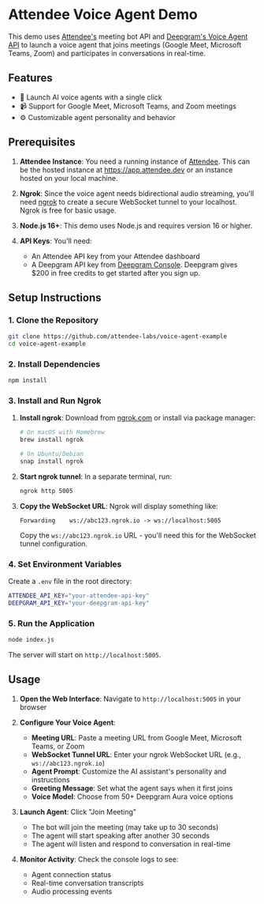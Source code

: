 # Attendee Voice Agent Demo

This demo uses [Attendee's](https://github.com/attendee-labs/attendee) meeting bot API and [Deepgram's Voice Agent API](https://deepgram.com/) to launch a voice agent that joins meetings (Google Meet, Microsoft Teams, Zoom) and participates in conversations in real-time.

## Features

- 🤖 Launch AI voice agents with a single click
- 📹 Support for Google Meet, Microsoft Teams, and Zoom meetings
- ⚙️ Customizable agent personality and behavior

## Prerequisites

1. **Attendee Instance**: You need a running instance of [Attendee](https://github.com/attendee-labs/attendee). This can be the hosted instance at https://app.attendee.dev or an instance hosted on your local machine.

2. **Ngrok**: Since the voice agent needs bidirectional audio streaming, you'll need [ngrok](https://ngrok.com/) to create a secure WebSocket tunnel to your localhost. Ngrok is free for basic usage.

3. **Node.js 16+**: This demo uses Node.js and requires version 16 or higher.

4. **API Keys**: You'll need:
   - An Attendee API key from your Attendee dashboard
   - A Deepgram API key from [Deepgram Console](https://console.deepgram.com/). Deepgram gives $200 in free credits to get started after you sign up.

## Setup Instructions

### 1. Clone the Repository

```bash
git clone https://github.com/attendee-labs/voice-agent-example
cd voice-agent-example
```

### 2. Install Dependencies

```bash
npm install
```

### 3. Install and Run Ngrok

1. **Install ngrok**: Download from [ngrok.com](https://ngrok.com/) or install via package manager:
   ```bash
   # On macOS with Homebrew
   brew install ngrok
   
   # On Ubuntu/Debian
   snap install ngrok
   ```

2. **Start ngrok tunnel**: In a separate terminal, run:
   ```bash
   ngrok http 5005
   ```
   
3. **Copy the WebSocket URL**: Ngrok will display something like:
   ```
   Forwarding    ws://abc123.ngrok.io -> ws://localhost:5005
   ```
   Copy the `ws://abc123.ngrok.io` URL - you'll need this for the WebSocket tunnel configuration.

### 4. Set Environment Variables

Create a `.env` file in the root directory:

```bash
ATTENDEE_API_KEY="your-attendee-api-key"
DEEPGRAM_API_KEY="your-deepgram-api-key"
```

### 5. Run the Application

```bash
node index.js
```

The server will start on `http://localhost:5005`.

## Usage

1. **Open the Web Interface**: Navigate to `http://localhost:5005` in your browser

2. **Configure Your Voice Agent**:
   - **Meeting URL**: Paste a meeting URL from Google Meet, Microsoft Teams, or Zoom
   - **WebSocket Tunnel URL**: Enter your ngrok WebSocket URL (e.g., `ws://abc123.ngrok.io`)
   - **Agent Prompt**: Customize the AI assistant's personality and instructions
   - **Greeting Message**: Set what the agent says when it first joins
   - **Voice Model**: Choose from 50+ Deepgram Aura voice options

3. **Launch Agent**: Click "Join Meeting"
   - The bot will join the meeting (may take up to 30 seconds)
   - The agent will start speaking after another 30 seconds
   - The agent will listen and respond to conversation in real-time

4. **Monitor Activity**: Check the console logs to see:
   - Agent connection status
   - Real-time conversation transcripts
   - Audio processing events
